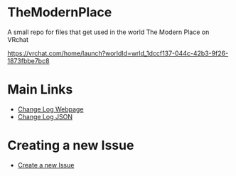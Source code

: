# TheModernPlace
A small repo for files that get used in the world The Modern Place on VRchat

<a href="https://vrchat.com/home/launch?worldId=wrld_1dccf137-044c-42b3-9f26-1873fbbe7bc8">https://vrchat.com/home/launch?worldId=wrld_1dccf137-044c-42b3-9f26-1873fbbe7bc8</a>

# Main Links
- <a href="https://skyfreezer.github.io/TheModernPlace/ChangeLog.html">Change Log Webpage</a>
- <a href="https://skyfreezer.github.io/TheModernPlace/ChangeLog.json">Change Log JSON</a>

# Creating a new Issue
- <a href="https://github.com/skyfreezer/TheModernPlace/issues/new/choose">Create a new Issue</a>
